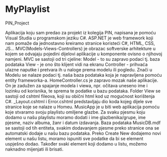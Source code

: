 # MyPlaylist
PIN_Project

Aplikacija koju sam predao za projekt iz kolegija PIN, napisana je pomoću Visual Studia u programskom jeziku C#. ASP.NET je web framework koji nam pomaže da jednostavno kreiramo stranice koristeći C#, HTML, CSS, JS... MVC(Models-Views-Controllers) je obrazac softverske arhitekture u kojem se odvajaju pojedini dijelovi aplikacije u komponente ovisno o njihovoj namjeni. MVC se sastoji od tri cjeline: Model - to su zapravo podaci tj. baza podataka View - je ono što klijent vidi na ekranu Controller - prihvaća ulazne naputke i pretvara ih u naloge prema modelu ili pogledu. Znači u Modelu se nalaze podaci tj. naša baza podataka koja je napravljena pomoću entity frameworka-a. HomeController.cs je zapravo mozak naše aplikacije. On je zadužen za spajanje modela i viewa, npr. očitava uneseno ime i lozinku od korisnika, te sprema te podatke u bazu podataka. Folder View se sastoji od cshtml fileova, koji su obični html kod uz mogućnost korištenja C#. _Layout.cshtml i Error.cshtml predstavljaju dio koda kojeg dijele sve stranice koje se nalaze u Homeu. MusicApp je u biti web aplikacija pomoću koje stvaramo svoju playlistu omiljene glazbe. Za svaku pjesmu koju dodamo u našu playlistu moramo dodati i ime glazbenika/grupe, ime pjesme, naziv albuma, žanr i datum izdavanja. Baza podataka MusicDB.mdf se sastoji od tih entiteta, svakim dodavanjem pjesme preko stranice ona se automatski dodaje u našu bazu podataka. Preko Create New dodajemo novi element u našu listu, moramo ispuniti sve podatke da bi se element uspješno dodao. Također svaki element koji dodamo u listu, možemo naknadno mijenjati ili brisati.
